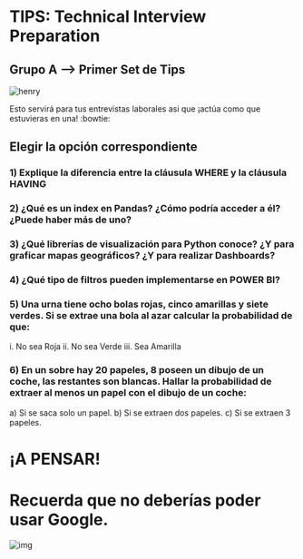 <h1>TIPS: Technical Interview Preparation</h1>
<h2>Grupo A --&gt; Primer Set de Tips</h2>
<p><img alt="henry" src="https://blog.soyhenry.com/content/images/2021/02/HEADER-BLOG-NEGRO-01.jpg" /> </p>
<p>Esto servirá para tus entrevistas laborales asi que ¡actúa como que estuvieras en una! :bowtie: </p>
<h2>Elegir la opción correspondiente</h2>
<h3>1)  Explique la diferencia entre la cláusula WHERE y la cláusula HAVING</h3>
<h3>2)  ¿Qué es un index en Pandas? ¿Cómo podría acceder a él? ¿Puede haber más de uno?</h3>
<h3>3)  ¿Qué librerías de visualización para Python conoce? ¿Y para graficar mapas geográficos? ¿Y para realizar Dashboards?</h3>
<h3>4)  ¿Qué tipo de filtros pueden implementarse en POWER BI?</h3>
<h3>5)  Una urna tiene ocho bolas rojas, cinco amarillas y siete verdes. Si se extrae una bola al azar calcular la probabilidad de que:</h3>
<p>i. No sea Roja
ii. No sea Verde
iii. Sea Amarilla</p>
<h3>6)  En un sobre hay 20 papeles, 8 poseen un dibujo de un coche, las restantes son blancas. Hallar la probabilidad de extraer al menos un papel con el dibujo de un coche:</h3>
<p>a) Si se saca solo un papel.
b) Si se extraen dos papeles.
c) Si se extraen 3 papeles.</p>
<h1>¡A PENSAR!</h1>
<h1>Recuerda que no deberías poder usar Google.</h1>
<p><img alt="img" src="https://thumbs.gfycat.com/KaleidoscopicFaintHind-size_restricted.gif" /></p>
